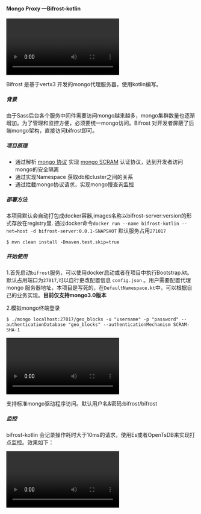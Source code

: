 #### Mongo Proxy —Bifrost-kotlin



![xxx](http://csqncdn.maxleap.cn/NTgwZDdiZTQ3ZTJjNzkwMDA3NDVhOWQ3/qn-f3dd75df-37e9-4020-a416-beb1b170783b.MOV)

Bifrost 是基于vertx3 开发的mongo代理服务器，使用kotlin编写。

##### 背景

由于Sass后台各个服务中间件需要访问mongo越来越多，mongo集群数量也逐渐增加。为了管理和监控方便，必须要统一mongo访问。Bifrost 对开发者屏蔽了后端mongo架构，直接访问bifrost即可。

##### 项目原理

- 通过解析 [mongo 协议](https://docs.mongodb.com/v3.0/reference/mongodb-wire-protocol/)	实现 [mongo SCRAM](https://www.mongodb.com/blog/post/improved-password-based-authentication-mongodb-30-scram-explained-part-1?jmp=docs&_ga=2.113628933.303872216.1498450526-215400923.1486350235) 认证协议，达到开发者访问mongo的安全隔离
- 通过实现Namespace 获取db和cluster之间的关系
- 通过拦截mongo协议请求，实现mongo慢查询监控



##### 部署方法

本项目默认会自动打包成docker容器,images名称以bifrost-server:version的形式存放在registry里.
通过docker命令`docker run --name bifrost-kotlin --net=host -d bifrost-server:0.0.1-SNAPSHOT` 默认服务占用`271017`

```shell
$ mvn clean install -Dmaven.test.skip=true  
```



##### 开始使用

1.首先启动`bifrost`服务，可以使用docker启动或者在项目中执行Bootstrap.kt。 默认占用端口为`27017`,可以自行更改配置信息 `config.json`	。用户需要配置代理mongo 服务器地址，本项目是写死的，在`DefaultNamespace.kt`中，可以根据自己的业务实现。**目前仅支持mongo3.0版本**

2.模拟mongo终端登录

```shell
$ ./mongo localhost:27017/geo_blocks -u "username" -p "password" --authenticationDatabase "geo_blocks" --authenticationMechanism SCRAM-SHA-1
```

![term](http://csqncdn.maxleap.cn/NTgwZDdiZTQ3ZTJjNzkwMDA3NDVhOWQ3/qn-0622b7fb-c85a-41b1-be63-1fca64bd752c.MOV)

支持标准mongo驱动程序访问。默认用户名&密码:bifrost/bifrost

##### 监控

bifrost-kotlin 会记录操作耗时大于10ms的请求，使用Es或者OpenTsDB来实现打点监控。效果如下：

![term](http://csqncdn.maxleap.cn/NTgwZDdiZTQ3ZTJjNzkwMDA3NDVhOWQ3/qn-59d39d79-5b87-40b3-96df-382f39124582.MOV)



